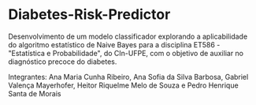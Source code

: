 # Diabetes-Risk-Predictor
Desenvolvimento de um modelo classificador explorando a aplicabilidade do algoritmo estatístico de Naive Bayes para a disciplina ET586 - "Estatística e Probabilidade", do CIn-UFPE, com o objetivo de auxiliar no diagnóstico precoce do diabetes.

Integrantes: Ana Maria Cunha Ribeiro, Ana Sofia da Silva Barbosa, Gabriel Valença Mayerhofer, Heitor Riquelme Melo de Souza e Pedro Henrique Santa de Morais
